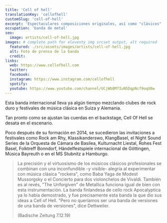 ```yaml
---
title: 'Cell of hell'
translationKey: 'cellofhell'
customSlug: 'cell-of-hell'
excerpt: 'Espectaculares composiciones originales, así como "clásicos" interpretados por clásicos: conocidos "éxitos" de Haendel, Vivaldi o Beethoven, pero también Metallica, crean un puente hacia el siglo XXI.'
occupation: 'banda de metal'
seo:
  image: artists/cell-of-hell.jpg
images: # complete path for eleventy img srcset output, alt required
  featured: ./src/assets/images/artists/cell-of-hell.jpg
  alt: Foto de prensa de la banda
  credit:
links:
  web: https://www.cellofhell.com
  twitter:
  facebook:
  instagram: https://www.instagram.com/cellofhell
  spotify:
  youtube: https://www.youtube.com/channel/UCjWb8M7IuN5DqpNcf9oqX0w
---
```


Esta banda internacional lleva ya algún tiempo mezclando clubes de rock duro y festivales de música clásica en Suiza y Alemania.

Tan pronto como se ajustan las cuerdas en el backstage, Cell Of Hell se desata en el escenario.

Poco después de su formación en 2014, se sucedieron las invitaciones a festivales como Rock am Rhy, Klassikanderswo, KlangBasel, el Night Sound Series de la Orquesta de Cámara de Basilea, Kulturnacht Liestal, Rohes Fest Basel, Folktreff Bonndorf, Händelfestspiele internacional de Göttingen, Música Bayreuth o en el MS Stubnitz a Hamburgo.

> La precisión y el virtuosismo de los músicos clásicos profesionales se combinan con una inconfundible -y visible- alegría al experimentar con música clásica "rockera", como Baba Yaga de Modest Mussorgsky o el Concierto para dos violonchelos de Vivaldi. También es al revés, "The Unforgiven" de Metallica funciona igual de bien con esta instrumentación. La banda finlandesa de cello rock Apocalyptica ya lo había demostrado, y fue precisamente esta banda la que dio sus ideas a Cell of Hell. "Pero no queríamos ser una banda de versiones de una banda de versiones", dice Dettweiler.
>
> (Badische Zeitung 7.12.19)
